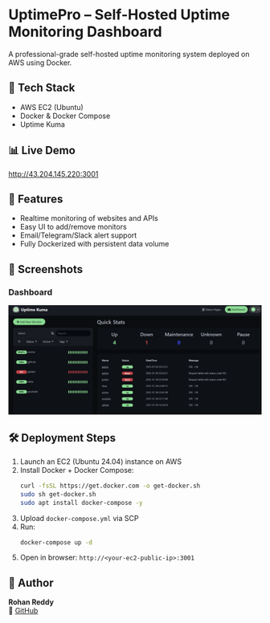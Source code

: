# UptimePro – Self-Hosted Uptime Monitoring Dashboard

A professional-grade self-hosted uptime monitoring system deployed on AWS using Docker.

## 🚀 Tech Stack
- AWS EC2 (Ubuntu)
- Docker & Docker Compose
- Uptime Kuma

## 📊 Live Demo
http://43.204.145.220:3001

## 🧩 Features
- Realtime monitoring of websites and APIs
- Easy UI to add/remove monitors
- Email/Telegram/Slack alert support
- Fully Dockerized with persistent data volume

## 📸 Screenshots

### Dashboard
![Dashboard](./screenshots/uptimepro-dashboard.png)


## 🛠️ Deployment Steps

1. Launch an EC2 (Ubuntu 24.04) instance on AWS
2. Install Docker + Docker Compose:
    ```bash
    curl -fsSL https://get.docker.com -o get-docker.sh
    sudo sh get-docker.sh
    sudo apt install docker-compose -y
    ```
3. Upload `docker-compose.yml` via SCP
4. Run:
    ```bash
    docker-compose up -d
    ```
5. Open in browser: `http://<your-ec2-public-ip>:3001`

## 👤 Author
**Rohan Reddy**  
🔗 [GitHub](https://github.com/RohanReddy-M)
